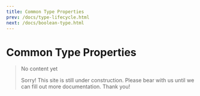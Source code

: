 ```yaml
---
title: Common Type Properties
prev: /docs/type-lifecycle.html
next: /docs/boolean-type.html
---
```

# Common Type Properties

> No content yet
>
> Sorry! This site is still under construction. Please bear with us until we can fill out more documentation. Thank you!
